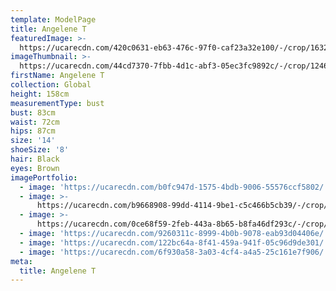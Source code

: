 ```yaml
---
template: ModelPage
title: Angelene T
featuredImage: >-
  https://ucarecdn.com/420c0631-eb63-476c-97f0-caf23a32e100/-/crop/1632x1033/0,460/-/preview/
imageThumbnail: >-
  https://ucarecdn.com/44cd7370-7fbb-4d1c-abf3-05ec3fc9892c/-/crop/1246x1774/0,0/-/preview/
firstName: Angelene T
collection: Global
height: 158cm
measurementType: bust
bust: 83cm
waist: 72cm
hips: 87cm
size: '14'
shoeSize: '8'
hair: Black
eyes: Brown
imagePortfolio:
  - image: 'https://ucarecdn.com/b0fc947d-1575-4bdb-9006-55576ccf5802/'
  - image: >-
      https://ucarecdn.com/b9668908-99dd-4114-9be1-c5c466b5cb39/-/crop/1632x2014/0,435/-/preview/
  - image: >-
      https://ucarecdn.com/0ce68f59-2feb-443a-8b65-b8fa46df293c/-/crop/1632x2163/0,286/-/preview/
  - image: 'https://ucarecdn.com/9260311c-8999-4b0b-9078-eab93d04406e/'
  - image: 'https://ucarecdn.com/122bc64a-8f41-459a-941f-05c96d9de301/'
  - image: 'https://ucarecdn.com/6f930a58-3a03-4cf4-a4a5-25c161e7f906/'
meta:
  title: Angelene T
---
```


